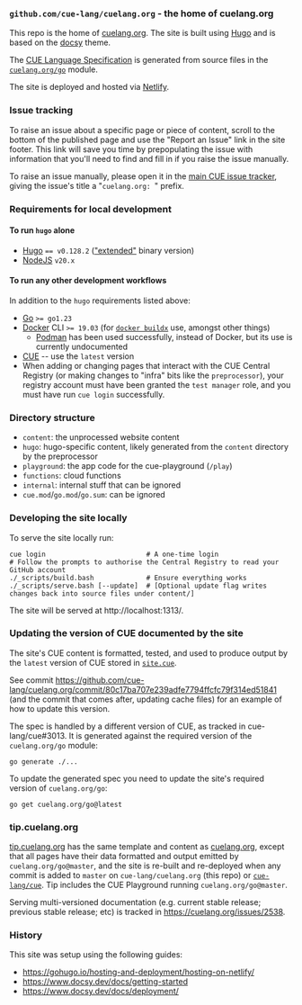 ### `github.com/cue-lang/cuelang.org` - the home of cuelang.org

This repo is the home of [cuelang.org](https://cuelang.org). The site is built using [Hugo](https://gohugo.io/) and is
based on the [docsy](https://www.docsy.dev/) theme.

The [CUE Language Specification](https://cuelang.org/docs/references/spec/)
is generated from source files in the
[`cuelang.org/go`](https://pkg.go.dev/mod/cuelang.org/go) module.

The site is deployed and hosted via [Netlify](https://www.netlify.com/).

### Issue tracking

To raise an issue about a specific page or piece of content, scroll to the
bottom of the published page and use the "Report an Issue" link in the site
footer.
This link will save you time by prepopulating the issue with information that
you'll need to find and fill in if you raise the issue manually.

To raise an issue manually, please open it in the
[main CUE issue tracker](https://cuelang.org/issues),
giving the issue's title a "`cuelang.org: `" prefix.

### Requirements for local development

#### To run `hugo` alone

* [Hugo](https://github.com/gohugoio/hugo/releases) `== v0.128.2`
  (["extended"](https://gohugo.io/troubleshooting/faq/#i-get-this-feature-is-not-available-in-your-current-hugo-version)
  binary version)
* [NodeJS](https://nodejs.org/) `v20.x`

#### To run any other development workflows

In addition to the `hugo` requirements listed above:

* [Go](https://golang.org/dl/) `>= go1.23`
* [Docker](https://docs.docker.com/get-docker/) CLI `>= 19.03` (for [`docker
  buildx`](https://github.com/docker/buildx#installing) use, amongst other
  things)
   * [Podman](https://podman.io/) has been used successfully, instead of
     Docker, but its use is currently undocumented
* [CUE](https://cuelang.org/dl) -- use the `latest` version
* When adding or changing pages that interact with the CUE Central Registry (or
  making changes to "infra" bits like the `preprocessor`), your registry
  account must have been granted the `test manager` role, and you must have run
  `cue login` successfully.

### Directory structure

- `content`: the unprocessed website content
- `hugo`: hugo-specific content, likely generated from the `content` directory by the preprocessor
- `playground`: the app code for the cue-playground (`/play`)
- `functions`: cloud functions
- `internal`: internal stuff that can be ignored
- `cue.mod`/`go.mod`/`go.sum`: can be ignored

### Developing the site locally

To serve the site locally run:

```
cue login                         # A one-time login
# Follow the prompts to authorise the Central Registry to read your GitHub account
./_scripts/build.bash             # Ensure everything works
./_scripts/serve.bash [--update]  # [Optional update flag writes changes back into source files under content/]
```

The site will be served at http://localhost:1313/.

### Updating the version of CUE documented by the site

The site's CUE content is formatted, tested, and used to produce output by the
`latest` version of CUE stored in [`site.cue`](/site.cue).

See commit
https://github.com/cue-lang/cuelang.org/commit/80c17ba707e239adfe7794ffcfc79f314ed51841
(and the commit that comes after, updating cache files) for an example of how
to update this version.

The spec is handled by a different version of CUE, as tracked in cue-lang/cue#3013.
It is generated against the required version of the `cuelang.org/go` module:

```
go generate ./...
```

To update the generated spec you need to update the site's required version of `cuelang.org/go`:

```
go get cuelang.org/go@latest
```

### tip.cuelang.org

[tip.cuelang.org](https://tip.cuelang.org/) has the same template and content as
[cuelang.org](https://cuelang.org), except that all pages have their data
formatted and output emitted by `cuelang.org/go@master`, and the site is
re-built and re-deployed when any commit is added to `master` on
`cue-lang/cuelang.org` (this repo) or
[`cue-lang/cue`](https://github.com/cue-lang/cue).
Tip includes the CUE Playground running `cuelang.org/go@master`.

Serving multi-versioned documentation (e.g. current stable release; previous
stable release; etc) is tracked in https://cuelang.org/issues/2538.

### History

This site was setup using the following guides:

* https://gohugo.io/hosting-and-deployment/hosting-on-netlify/
* https://www.docsy.dev/docs/getting-started
* https://www.docsy.dev/docs/deployment/


